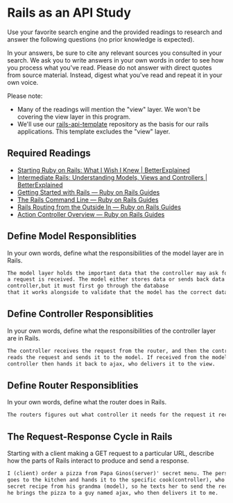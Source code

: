 # Rails as an API Study

Use your favorite search engine and the provided readings to research and answer
the following questions (no prior knowledge is expected).

In your answers, be sure to cite any relevant sources you consulted in your
search. We ask you to write answers in your own words in order to see how you
process what you've read. Please do not answer with direct quotes from source
material. Instead, digest what you've read and repeat it in your own voice.

Please note:

-   Many of the readings will mention the "view" layer. We won't be covering the
    view layer in this program.
-   We'll use our [rails-api-template](/ga-wdi-boston/rails-api-template)
    repository as the basis for our rails applications.
    This template excludes the "view" layer.

## Required Readings

-   [Starting Ruby on Rails: What I Wish I Knew | BetterExplained](http://betterexplained.com/articles/starting-ruby-on-rails-what-i-wish-i-knew/)
-   [Intermediate Rails: Understanding Models, Views and Controllers | BetterExplained](http://betterexplained.com/articles/intermediate-rails-understanding-models-views-and-controllers/)
-   [Getting Started with Rails — Ruby on Rails Guides](http://guides.rubyonrails.org/getting_started.html)
-   [The Rails Command Line — Ruby on Rails Guides](http://guides.rubyonrails.org/command_line.html)
-   [Rails Routing from the Outside In — Ruby on Rails Guides](http://guides.rubyonrails.org/routing.html)
-   [Action Controller Overview — Ruby on Rails Guides](http://guides.rubyonrails.org/action_controller_overview.html)

## Define Model Responsiblities

In your own words, define what the responsibilities of the model layer are in
Rails.

```md
The model layer holds the important data that the controller may ask for when
a request is received. The model either stores data or sends back data to the
controller,but it must first go through the database
that it works alongside to validate that the model has the correct data.
```

## Define Controller Responsiblities

In your own words, define what the responsibilities of the controller layer are
in Rails.

```md
The controller receives the request from the router, and then the controller
reads the request and sends it to the model. If received from the model, the
controller then hands it back to ajax, who delivers it to the view.
```

## Define Router Responsiblities

In your own words, define what the router does in Rails.

```md
The routers figures out what controller it needs for the request it received.

```

## The Request-Response Cycle in Rails

Starting with a client making a GET request to a particular URL, describe how
the parts of Rails interact to produce and send a response.

```md
I (client) order a pizza from Papa Ginos(server)' secret menu. The person (router), who received my order,
goes to the kitchen and hands it to the specific cook(controller), who can cook it. The cook only knows the
secret recipe from his grandma (model), so he texts her to send the recipe (data). 30 minutes later,
he brings the pizza to a guy named ajax, who then delivers it to me.

```
